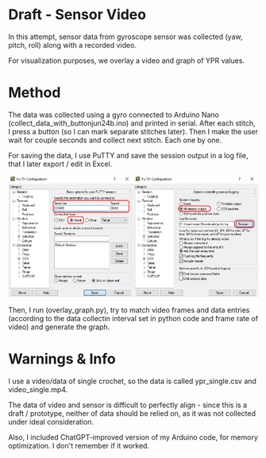 # Draft - Sensor Video

In this attempt, sensor data from gyroscope sensor was collected (yaw, pitch, roll) along with a recorded video. 

For visualization purposes, we overlay a video and graph of YPR values.

# Method

The data was collected using a gyro connected to Arduino Nano (collect_data_with_buttonjun24b.ino) and printed in serial. After each stitch, I press a button (so I can mark separate stitches later). Then I make the user wait for couple seconds and collect next stitch. Each one by one. 

For saving the data, I use PuTTY and save the session output in a log file, that I later export / edit in Excel. 

![PuTTY](PuTTY_settings.png)

Then, I run (overlay_graph.py), try to match video frames and data entries (according to the data collectin interval set in python code and frame rate of video) and generate the graph.

# Warnings & Info

I use a video/data of single crochet, so the data is called ypr_single.csv and video_single.mp4. 

The data of video and sensor is difficult to perfectly align - since this is a draft / prototype, neither of data should be relied on, as it was not collected under ideal consideration.

Also, I included ChatGPT-improved version of my Arduino code, for memory optimization. I don't remember if it worked.

